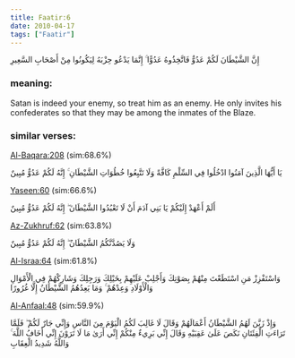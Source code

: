 ```yaml
---
title: Faatir:6
date: 2010-04-17
tags: ["Faatir"]
---
```

إِنَّ الشَّيْطَانَ لَكُمْ عَدُوٌّ فَاتَّخِذُوهُ عَدُوًّا ۚ إِنَّمَا يَدْعُو حِزْبَهُ لِيَكُونُوا مِنْ أَصْحَابِ السَّعِيرِ
### meaning: 
Satan is indeed your enemy, so treat him as an enemy. He only invites his confederates so that they may be among the inmates of the Blaze.
### similar verses: 

[Al-Baqara:208](/2/208) (sim:68.6%)

يَا أَيُّهَا الَّذِينَ آمَنُوا ادْخُلُوا فِي السِّلْمِ كَافَّةً وَلَا تَتَّبِعُوا خُطُوَاتِ الشَّيْطَانِ ۚ إِنَّهُ لَكُمْ عَدُوٌّ مُبِينٌ

[Yaseen:60](/36/60) (sim:66.6%)

أَلَمْ أَعْهَدْ إِلَيْكُمْ يَا بَنِي آدَمَ أَنْ لَا تَعْبُدُوا الشَّيْطَانَ ۖ إِنَّهُ لَكُمْ عَدُوٌّ مُبِينٌ

[Az-Zukhruf:62](/43/62) (sim:63.8%)

وَلَا يَصُدَّنَّكُمُ الشَّيْطَانُ ۖ إِنَّهُ لَكُمْ عَدُوٌّ مُبِينٌ

[Al-Israa:64](/17/64) (sim:61.8%)

وَاسْتَفْزِزْ مَنِ اسْتَطَعْتَ مِنْهُمْ بِصَوْتِكَ وَأَجْلِبْ عَلَيْهِمْ بِخَيْلِكَ وَرَجِلِكَ وَشَارِكْهُمْ فِي الْأَمْوَالِ وَالْأَوْلَادِ وَعِدْهُمْ ۚ وَمَا يَعِدُهُمُ الشَّيْطَانُ إِلَّا غُرُورًا

[Al-Anfaal:48](/8/48) (sim:59.9%)

وَإِذْ زَيَّنَ لَهُمُ الشَّيْطَانُ أَعْمَالَهُمْ وَقَالَ لَا غَالِبَ لَكُمُ الْيَوْمَ مِنَ النَّاسِ وَإِنِّي جَارٌ لَكُمْ ۖ فَلَمَّا تَرَاءَتِ الْفِئَتَانِ نَكَصَ عَلَىٰ عَقِبَيْهِ وَقَالَ إِنِّي بَرِيءٌ مِنْكُمْ إِنِّي أَرَىٰ مَا لَا تَرَوْنَ إِنِّي أَخَافُ اللَّهَ ۚ وَاللَّهُ شَدِيدُ الْعِقَابِ
